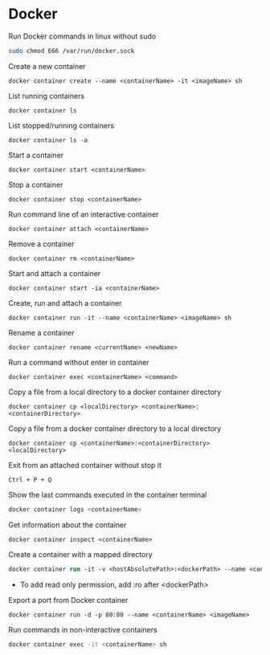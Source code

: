 # Docker

Run Docker commands in linux without sudo

```bash
sudo chmod 666 /var/run/docker.sock
```

Create a new container

```
docker container create --name <containerName> -it <imageName> sh
```

List running containers

```
docker container ls
```

List stopped/running containers

```
docker container ls -a
```

Start a container

```
docker container start <containerName>
```

Stop a container

```
docker container stop <containerName>
```

Run command line of an interactive container

```
docker container attach <containerName>
```

Remove a container

```
docker container rm <containerName>
```

Start and attach a container

```
docker container start -ia <containerName>
```

Create, run and attach a container

```
docker container run -it --name <containerName> <imageName> sh
```

Rename a container

```
docker container rename <currentName> <newName>
```

Run a command without enter in container

```
docker container exec <containerName> <command>
```

Copy a file from a local directory to a docker container directory

```
docker container cp <localDirectory> <containerName>:<containerDirectory>
```

Copy a file from a docker container directory to a local directory

```
docker container cp <containerName>:<containerDirectory> <localDirectory> 
```

Exit from an attached container without stop it

```
Ctrl + P + Q
```

Show the last commands executed in the container terminal

```sh
docker container logs <containerName>
```

Get information about the container

```console
docker container inspect <containerName>
```

Create a container with a mapped directory
```ps
docker container run -it -v <hostAbsolutePath>:<dockerPath> --name <containerName> <imageName> sh
```
- To add read only permission, add :ro after \<dockerPath>

Export a port from Docker container
```shell
docker container run -d -p 80:80 --name <containerName> <imageName>
```

Run commands in non-interactive containers
```zsh
docker container exec -it <containerName> sh
```